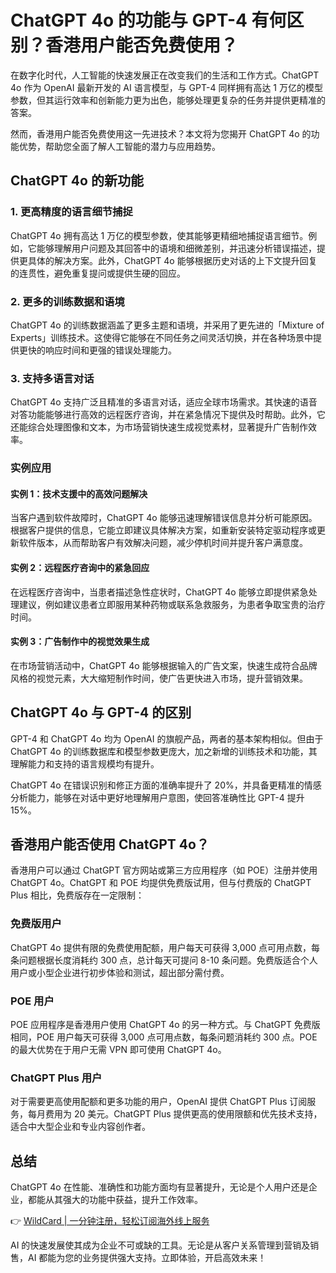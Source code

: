 # ChatGPT 4o 的功能与 GPT-4 有何区别？香港用户能否免费使用？

在数字化时代，人工智能的快速发展正在改变我们的生活和工作方式。ChatGPT 4o 作为 OpenAI 最新开发的 AI 语言模型，与 GPT-4 同样拥有高达 1 万亿的模型参数，但其运行效率和创新能力更为出色，能够处理更复杂的任务并提供更精准的答案。

然而，香港用户能否免费使用这一先进技术？本文将为您揭开 ChatGPT 4o 的功能优势，帮助您全面了解人工智能的潜力与应用趋势。

## ChatGPT 4o 的新功能

### 1. 更高精度的语言细节捕捉
ChatGPT 4o 拥有高达 1 万亿的模型参数，使其能够更精细地捕捉语言细节。例如，它能够理解用户问题及其回答中的语境和细微差别，并迅速分析错误描述，提供更具体的解决方案。此外，ChatGPT 4o 能够根据历史对话的上下文提升回复的连贯性，避免重复提问或提供生硬的回应。

### 2. 更多的训练数据和语境
ChatGPT 4o 的训练数据涵盖了更多主题和语境，并采用了更先进的「Mixture of Experts」训练技术。这使得它能够在不同任务之间灵活切换，并在各种场景中提供更快的响应时间和更强的错误处理能力。

### 3. 支持多语言对话
ChatGPT 4o 支持广泛且精准的多语言对话，适应全球市场需求。其快速的语音对答功能能够进行高效的远程医疗咨询，并在紧急情况下提供及时帮助。此外，它还能综合处理图像和文本，为市场营销快速生成视觉素材，显著提升广告制作效率。

### 实例应用

#### 实例 1：技术支援中的高效问题解决
当客户遇到软件故障时，ChatGPT 4o 能够迅速理解错误信息并分析可能原因。根据客户提供的信息，它能立即建议具体解决方案，如重新安装特定驱动程序或更新软件版本，从而帮助客户有效解决问题，减少停机时间并提升客户满意度。

#### 实例 2：远程医疗咨询中的紧急回应
在远程医疗咨询中，当患者描述急性症状时，ChatGPT 4o 能够立即提供紧急处理建议，例如建议患者立即服用某种药物或联系急救服务，为患者争取宝贵的治疗时间。

#### 实例 3：广告制作中的视觉效果生成
在市场营销活动中，ChatGPT 4o 能够根据输入的广告文案，快速生成符合品牌风格的视觉元素，大大缩短制作时间，使广告更快进入市场，提升营销效果。

## ChatGPT 4o 与 GPT-4 的区别
GPT-4 和 ChatGPT 4o 均为 OpenAI 的旗舰产品，两者的基本架构相似。但由于 ChatGPT 4o 的训练数据库和模型参数更庞大，加之新增的训练技术和功能，其理解能力和支持的语言规模均有提升。

ChatGPT 4o 在错误识别和修正方面的准确率提升了 20%，并具备更精准的情感分析能力，能够在对话中更好地理解用户意图，使回答准确性比 GPT-4 提升 15%。

## 香港用户能否使用 ChatGPT 4o？
香港用户可以通过 ChatGPT 官方网站或第三方应用程序（如 POE）注册并使用 ChatGPT 4o。ChatGPT 和 POE 均提供免费版试用，但与付费版的 ChatGPT Plus 相比，免费版存在一定限制：

### 免费版用户
ChatGPT 4o 提供有限的免费使用配额，用户每天可获得 3,000 点可用点数，每条问题根据长度消耗约 300 点，总计每天可提问 8-10 条问题。免费版适合个人用户或小型企业进行初步体验和测试，超出部分需付费。

### POE 用户
POE 应用程序是香港用户使用 ChatGPT 4o 的另一种方式。与 ChatGPT 免费版相同，POE 用户每天可获得 3,000 点可用点数，每条问题消耗约 300 点。POE 的最大优势在于用户无需 VPN 即可使用 ChatGPT 4o。

### ChatGPT Plus 用户
对于需要更高使用配额和更多功能的用户，OpenAI 提供 ChatGPT Plus 订阅服务，每月费用为 20 美元。ChatGPT Plus 提供更高的使用限额和优先技术支持，适合中大型企业和专业内容创作者。

## 总结
ChatGPT 4o 在性能、准确性和功能方面均有显著提升，无论是个人用户还是企业，都能从其强大的功能中获益，提升工作效率。

👉 [WildCard | 一分钟注册，轻松订阅海外线上服务](https://bbtdd.com/WildCard)

AI 的快速发展使其成为企业不可或缺的工具。无论是从客户关系管理到营销及销售，AI 都能为您的业务提供强大支持。立即体验，开启高效未来！